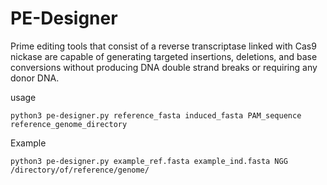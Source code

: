 # PE-Designer

Prime editing tools that consist of a reverse transcriptase linked with Cas9 nickase are capable of generating targeted insertions, deletions, and base conversions without producing DNA double strand breaks or requiring any donor DNA.


usage

    python3 pe-designer.py reference_fasta induced_fasta PAM_sequence reference_genome_directory


Example

    python3 pe-designer.py example_ref.fasta example_ind.fasta NGG /directory/of/reference/genome/
    
    
